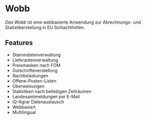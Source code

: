 Wobb
====

_Das Wobb_ ist eine webbasierte Anwendung zur Abrechnungs- und Statistikerstellung in EU Schlachthöfen.

Features
--------

* Stammdatenverwaltung
* Lieferantenverwaltung
* Preismasken nach FOM
* Gutschriftenerstellung
* Nachbelastungen
* Offene-Posten-Listen
* Überweisungen
* Statistiken nach beliebigen Zeiträumen
* Landesamtmeldungen per E-Mail
* iQ-Agrar Datenaustausch
* Webbasiert
* Multilingual
